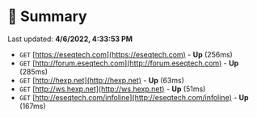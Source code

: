 # 📖 Summary
Last updated: **4/6/2022, 4:33:53 PM**

- `GET` [https://eseqtech.com](https://eseqtech.com) - **Up** (256ms)
- `GET` [http://forum.eseqtech.com](http://forum.eseqtech.com) - **Up** (285ms)
- `GET` [http://hexp.net](http://hexp.net) - **Up** (63ms)
- `GET` [http://ws.hexp.net](http://ws.hexp.net) - **Up** (51ms)
- `GET` [http://eseqtech.com/infoline](http://eseqtech.com/infoline) - **Up** (167ms)
